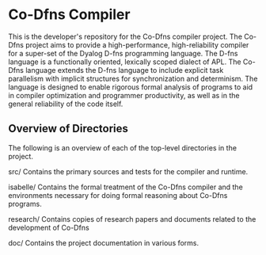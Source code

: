 # Co-Dfns Compiler

This is the developer's repository for the Co-Dfns compiler project. 
The Co-Dfns project aims to provide a high-performance, high-reliability 
compiler for a super-set of the Dyalog D-fns programming language. 
The D-fns language is a functionally oriented, lexically scoped dialect 
of APL. The Co-Dfns language extends the D-fns language to include 
explicit task parallelism with implicit structures for synchronization 
and determinism. The language is designed to enable rigorous formal 
analysis of programs to aid in compiler optimization and programmer 
productivity, as well as in the general reliability of the code itself.

## Overview of Directories

The following is an overview of each of the top-level directories in the 
project. 

src/
	Contains the primary sources and tests for the compiler and runtime.

isabelle/
	Contains the formal treatment of the Co-Dfns compiler and the environments 
	necessary for doing formal reasoning about Co-Dfns programs.

research/
	Contains copies of research papers and documents related to the 
	development of Co-Dfns

doc/
	Contains the project documentation in various forms.
